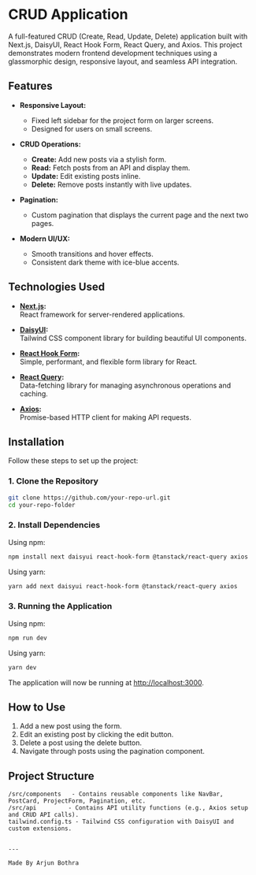 # CRUD Application

A full-featured CRUD (Create, Read, Update, Delete) application built with Next.js, DaisyUI, React Hook Form, React Query, and Axios. This project demonstrates modern frontend development techniques using a glassmorphic design, responsive layout, and seamless API integration.

## Features

- **Responsive Layout:**  
  - Fixed left sidebar for the project form on larger screens.  
  - Designed for users on small screens.

- **CRUD Operations:**  
  - **Create:** Add new posts via a stylish form.  
  - **Read:** Fetch posts from an API and display them.  
  - **Update:** Edit existing posts inline.  
  - **Delete:** Remove posts instantly with live updates.

- **Pagination:**  
  - Custom pagination that displays the current page and the next two pages.

- **Modern UI/UX:**    
  - Smooth transitions and hover effects.  
  - Consistent dark theme with ice-blue accents.

## Technologies Used

- **[Next.js](https://nextjs.org/):**  
  React framework for server-rendered applications.
  
- **[DaisyUI](https://daisyui.com/):**  
  Tailwind CSS component library for building beautiful UI components.
  
- **[React Hook Form](https://react-hook-form.com/):**  
  Simple, performant, and flexible form library for React.
  
- **[React Query](https://react-query.tanstack.com/):**  
  Data-fetching library for managing asynchronous operations and caching.
  
- **[Axios](https://axios-http.com/):**  
  Promise-based HTTP client for making API requests.

## Installation

Follow these steps to set up the project:

### 1. Clone the Repository
```sh
git clone https://github.com/your-repo-url.git
cd your-repo-folder
```

### 2. Install Dependencies

Using npm:
```sh
npm install next daisyui react-hook-form @tanstack/react-query axios
```

Using yarn:
```sh
yarn add next daisyui react-hook-form @tanstack/react-query axios
```

### 3. Running the Application

Using npm:
```sh
npm run dev
```

Using yarn:
```sh
yarn dev
```

The application will now be running at [http://localhost:3000](http://localhost:3000).

## How to Use

1. Add a new post using the form.  
2. Edit an existing post by clicking the edit button.  
3. Delete a post using the delete button.  
4. Navigate through posts using the pagination component.

## Project Structure

```
/src/components   - Contains reusable components like NavBar, PostCard, ProjectForm, Pagination, etc.
/src/api         - Contains API utility functions (e.g., Axios setup and CRUD API calls).
tailwind.config.ts - Tailwind CSS configuration with DaisyUI and custom extensions.


---

Made By Arjun Bothra
